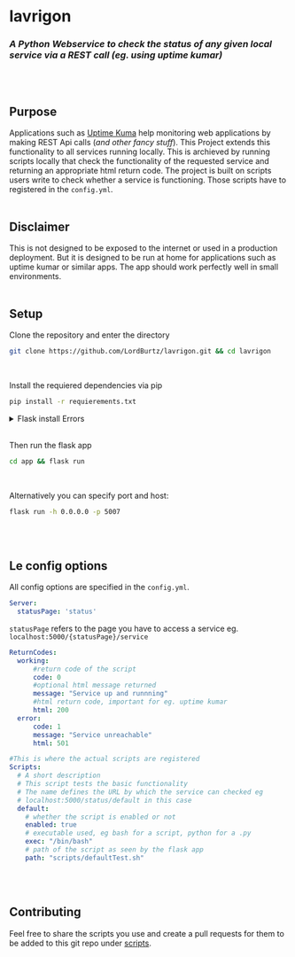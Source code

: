 # lavrigon
### *A Python Webservice to check the status of any given local service via a REST call (eg. using uptime kumar)*
<br><br>

## Purpose
Applications such as [Uptime Kuma](https://github.com/louislam/uptime-kuma) help monitoring web applications by making REST Api calls (*and other fancy stuff*). 
This Project extends this functionality to all services running locally. This is archieved by running scripts locally that check the functionality of the requested service and returning an appropriate html return code.
The project is built on scripts users write to check whether a service is functioning. Those scripts have to registered in the `config.yml`.
<br><br>

## Disclaimer
This is not designed to be exposed to the internet or used in a production deployment. 
But it is designed to be run at home for applications such as uptime kumar or similar apps.
The app should work perfectly well in small environments.
<br><br>

## Setup
Clone the repository and enter the directory
```bash
git clone https://github.com/LordBurtz/lavrigon.git && cd lavrigon
```
<br>

Install the requiered dependencies via pip
```bash
pip install -r requierements.txt 
```
<details>
<summary>Flask install Errors</summary>
If pip or pip3 fails to install Flask correctly try installing it via your package manager<br>
</details><br>

Then run the flask app
```bash
cd app && flask run 
```
<br>

Alternatively you can specify port and host:
```bash
flask run -h 0.0.0.0 -p 5007
```
<br><br>

## Le config options
All config options are specified in the `config.yml`.
```yml
Server:
  statusPage: 'status'
  ```
  `statusPage` refers to the page you have to access a service eg. `localhost:5000/{statusPage}/service`

  ```yml
  ReturnCodes:
    working:
        #return code of the script
        code: 0 
        #optional html message returned
        message: "Service up and runnning" 
        #html return code, important for eg. uptime kumar
        html: 200 
    error:
        code: 1
        message: "Service unreachable"
        html: 501
```
```yml
#This is where the actual scripts are registered
Scripts:
  # A short description
  # This script tests the basic functionality
  # The name defines the URL by which the service can checked eg 
  # localhost:5000/status/default in this case
  default:
    # whether the script is enabled or not
    enabled: true
    # executable used, eg bash for a script, python for a .py       
    exec: "/bin/bash" 
    # path of the script as seen by the flask app
    path: "scripts/defaultTest.sh" 
```
<br><br>

## Contributing
Feel free to share the scripts you use and create a pull requests for them to be added to this git repo under [scripts](https://github.com/LordBurtz/lavrigon/tree/main/app/scripts).
